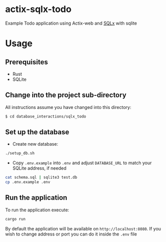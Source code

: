 # actix-sqlx-todo

Example Todo application using Actix-web and [SQLx](https://github.com/launchbadge/sqlx) with sqlite

# Usage

## Prerequisites

* Rust
* SQLite

## Change into the project sub-directory

All instructions assume you have changed into this directory:

```bash
$ cd database_interactions/sqlx_todo
```

## Set up the database

* Create new database:

```bash
./setup_db.sh
```

* Copy `.env.example` into `.env` and adjust `DATABASE_URL` to match your SQLite address, if needed

```sh
cat schema.sql | sqlite3 test.db
cp .env.example .env
```

## Run the application

To run the application execute:

```bash
cargo run
```

By default the application will be available on `http://localhost:8080`. If you wish to change address or port you can do it inside the `.env` file
